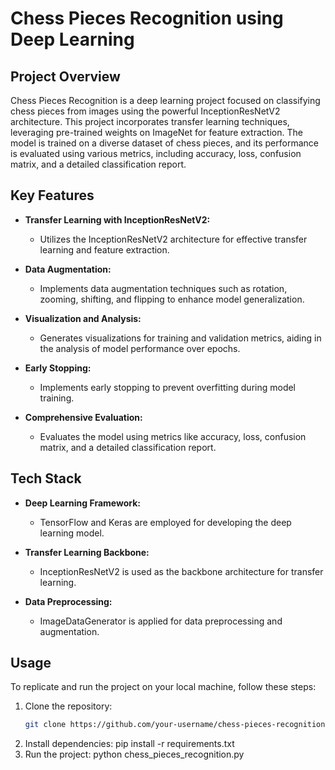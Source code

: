 # Chess Pieces Recognition using Deep Learning

## Project Overview

Chess Pieces Recognition is a deep learning project focused on classifying chess pieces from images using the powerful InceptionResNetV2 architecture. This project incorporates transfer learning techniques, leveraging pre-trained weights on ImageNet for feature extraction. The model is trained on a diverse dataset of chess pieces, and its performance is evaluated using various metrics, including accuracy, loss, confusion matrix, and a detailed classification report.

## Key Features

- **Transfer Learning with InceptionResNetV2:**
  - Utilizes the InceptionResNetV2 architecture for effective transfer learning and feature extraction.

- **Data Augmentation:**
  - Implements data augmentation techniques such as rotation, zooming, shifting, and flipping to enhance model generalization.

- **Visualization and Analysis:**
  - Generates visualizations for training and validation metrics, aiding in the analysis of model performance over epochs.

- **Early Stopping:**
  - Implements early stopping to prevent overfitting during model training.

- **Comprehensive Evaluation:**
  - Evaluates the model using metrics like accuracy, loss, confusion matrix, and a detailed classification report.

## Tech Stack

- **Deep Learning Framework:**
  - TensorFlow and Keras are employed for developing the deep learning model.

- **Transfer Learning Backbone:**
  - InceptionResNetV2 is used as the backbone architecture for transfer learning.

- **Data Preprocessing:**
  - ImageDataGenerator is applied for data preprocessing and augmentation.

## Usage

To replicate and run the project on your local machine, follow these steps:

1. Clone the repository:
   ```bash
   git clone https://github.com/your-username/chess-pieces-recognition.git
2. Install dependencies:
   pip install -r requirements.txt
3. Run the project:
   python chess_pieces_recognition.py
